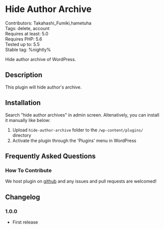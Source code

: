 # Hide Author Archive

Contributors: Takahashi_Fumiki,hametuha  
Tags: delete, account  
Requires at least: 5.0  
Requires PHP: 5.6  
Tested up to: 5.5  
Stable tag: %nightly%

Hide author archive of WordPress.

## Description

This plugin will hide author's archive.

## Installation

Search "hide author archives" in admin screen.
Altenatively, you can install it manually like below:

1. Upload `hide-author-archive` folder to the `/wp-content/plugins/` directory
2. Activate the plugin through the 'Plugins' menu in WordPress

## Frequently Asked Questions

### How To Contribute

We host plugin on [github](https://github.com/kuno1/hide-author-archive) and any issues and pull requests are welcomed!

## Changelog

### 1.0.0

* First release
